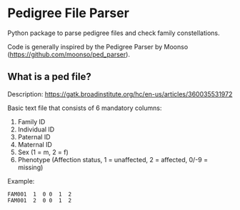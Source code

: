 # Pedigree File Parser

Python package to parse pedigree files and check family constellations.

Code is generally inspired by the Pedigree Parser by Moonso (https://github.com/moonso/ped_parser). 

## What is a ped file?

Description: https://gatk.broadinstitute.org/hc/en-us/articles/360035531972

Basic text file that consists of 6 mandatory columns: 

1. Family ID
2. Individual ID
3. Paternal ID
4. Maternal ID
5. Sex (1 = m, 2 = f)
6. Phenotype (Affection status, 1 = unaffected, 2 = affected, 0/-9 = missing)


Example:
```
FAM001  1  0 0  1  2
FAM001  2  0 0  1  2
```
